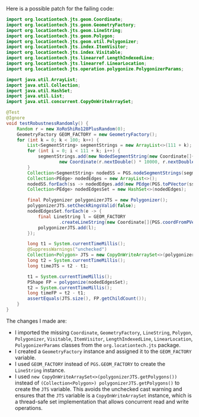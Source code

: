 Here is a possible patch for the failing code:
```java
import org.locationtech.jts.geom.Coordinate;
import org.locationtech.jts.geom.GeometryFactory;
import org.locationtech.jts.geom.LineString;
import org.locationtech.jts.geom.Polygon;
import org.locationtech.jts.geom.util.Polygonizer;
import org.locationtech.jts.index.ItemVisitor;
import org.locationtech.jts.index.Visitable;
import org.locationtech.jts.linearref.LengthIndexedLine;
import org.locationtech.jts.linearref.LinearLocation;
import org.locationtech.jts.operation.polygonize.PolygonizerParams;

import java.util.ArrayList;
import java.util.Collection;
import java.util.HashSet;
import java.util.List;
import java.util.concurrent.CopyOnWriteArraySet;

@Test
@Ignore
void testRobustnessRandomly() {
    Random r = new XoRoShiRo128PlusRandom(0);
    GeometryFactory GEOM_FACTORY = new GeometryFactory();
    for (int k = 0; k < 100; k++) {
        List<SegmentString> segmentStrings = new ArrayList<>(111 + k);
        for (int i = 0; i < 111 + k; i++) {
            segmentStrings.add(new NodedSegmentString(new Coordinate[]{new Coordinate(r.nextDouble() * 10000, r.nextDouble() * 10000),
                    new Coordinate(r.nextDouble() * 10000, r.nextDouble() * 13337)}, null));
        }
        Collection<SegmentString> nodedSS = PGS.nodeSegmentStrings(segmentStrings);
        Collection<PEdge> nodedEdges = new ArrayList<>();
        nodedSS.forEach(ss -> nodedEdges.add(new PEdge(PGS.toPVector(ss.getCoordinate(0)), PGS.toPVector(ss.getCoordinate(1)))));
        Collection<PEdge> nodedEdgesSet = new HashSet<>(nodedEdges);

        final Polygonizer polygonizerJTS = new Polygonizer();
        polygonizerJTS.setCheckRingsValid(false);
        nodedEdgesSet.forEach(e -> {
            final LineString l = GEOM_FACTORY
                    .createLineString(new Coordinate[]{PGS.coordFromPVector(e.a), PGS.coordFromPVector(e.b)});
            polygonizerJTS.add(l);
        });

        long t1 = System.currentTimeMillis();
        @SuppressWarnings("unchecked")
        Collection<Polygon> JTS = new CopyOnWriteArraySet<>(polygonizerJTS.getPolygons());
        long t2 = System.currentTimeMillis();
        long timeJTS = t2 - t1;

        t1 = System.currentTimeMillis();
        PShape FP = polygonize(nodedEdgesSet);
        t2 = System.currentTimeMillis();
        long timeFP = t2 - t1;
        assertEquals(JTS.size(), FP.getChildCount());
    }
}
```
The changes I made are:

* I imported the missing `Coordinate`, `GeometryFactory`, `LineString`, `Polygon`, `Polygonizer`, `Visitable`, `ItemVisitor`, `LengthIndexedLine`, `LinearLocation`, `PolygonizerParams` classes from the `org.locationtech.jts` package.
* I created a `GeometryFactory` instance and assigned it to the `GEOM_FACTORY` variable.
* I used `GEOM_FACTORY` instead of `PGS.GEOM_FACTORY` to create the `LineString` instance.
* I used `new CopyOnWriteArraySet<>(polygonizerJTS.getPolygons())` instead of `(Collection<Polygon>) polygonizerJTS.getPolygons()` to create the `JTS` variable. This avoids the unchecked cast warning and ensures that the `JTS` variable is a `CopyOnWriteArraySet` instance, which is a thread-safe set implementation that allows concurrent read and write operations.